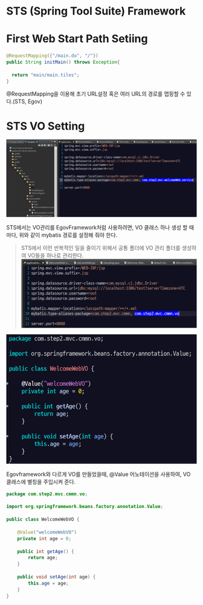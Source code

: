 # STS (Spring Tool Suite) Framework

# First Web Start Path Setiing

```java
@RequestMapping({"/main.do", "/"})
public String initMain() throws Exception{

  return "main/main.tiles";
}
```
@RequestMapping을 이용해 초기 URL설정 혹은 여러 URL의 경로를 맵핑할 수 있다.(STS, Egov)


# STS VO Setting
![](assets/STS-Framework-0e830397.png)

STS에서는 VO관리를 EgovFramework처럼 사용하려면, VO 클래스 하나 생성 할 때마다, 위와 같이 mybatis 경로를 설정해 줘야 한다.

> STS에서 이런 반복적인 일을 줄이기 위해서 공통 폴더에 VO 관리 폴더를 생성하여 VO들을 하나로 관리한다.
> ![](assets/STS-Framework-8fe33e97.png)


![](assets/STS-Framework-148e8967.png)

Egovframework와 다르게 VO를 만들었을때, @Value 어노테이션을 사용하여, VO 클래스에 별칭을 주입시켜 준다.

```java
package com.step2.mvc.cmmn.vo;

import org.springframework.beans.factory.annotation.Value;

public class WelcomeWebVO {

	@Value("welcomeWebVO")
	private int age = 0;

	public int getAge() {
		return age;
	}

	public void setAge(int age) {
		this.age = age;
	}
}
```
